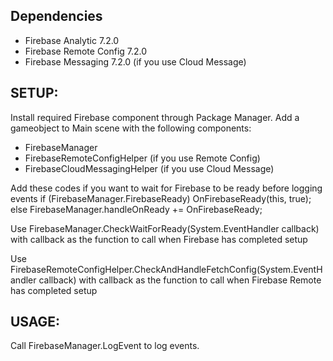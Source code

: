 ## Dependencies

- Firebase Analytic 7.2.0
- Firebase Remote Config 7.2.0
- Firebase Messaging 7.2.0 (if you use Cloud Message)

## SETUP:

Install required Firebase component through Package Manager.
Add a gameobject to Main scene with the following components:
- FirebaseManager
- FirebaseRemoteConfigHelper (if you use Remote Config)
- FirebaseCloudMessagingHelper (if you use Cloud Message)

Add these codes if you want to wait for Firebase to be ready before logging events
    if (FirebaseManager.FirebaseReady) OnFirebaseReady(this, true);
    else FirebaseManager.handleOnReady += OnFirebaseReady;

Use FirebaseManager.CheckWaitForReady(System.EventHandler<bool> callback)
with callback as the function to call when Firebase has completed setup

Use FirebaseRemoteConfigHelper.CheckAndHandleFetchConfig(System.EventHandler<bool> callback)
with callback as the function to call when Firebase Remote has completed setup

## USAGE:
    
Call FirebaseManager.LogEvent to log events.
